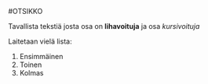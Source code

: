 #OTSIKKO

Tavallista tekstiä josta osa on **lihavoituja** ja osa *kursivoituja*

Laitetaan vielä lista:
1. Ensimmäinen
2. Toinen 
3. Kolmas
